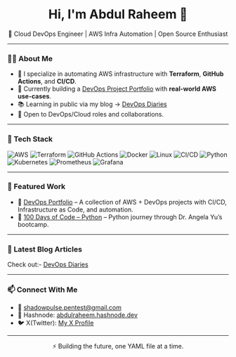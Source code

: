 <h1 align="center">Hi, I'm Abdul Raheem 👋</h1>
<p align="center">
  🚀 Cloud DevOps Engineer | AWS Infra Automation | Open Source Enthusiast
</p>

---

### 👨‍💻 About Me

- 🔧 I specialize in automating AWS infrastructure with **Terraform**, **GitHub Actions**, and **CI/CD**.
- 🎯 Currently building a [DevOps Project Portfolio](https://github.com/abdulraheem381/DevOps-portfolio) with **real-world AWS use-cases**.
- 📚 Learning in public via my blog → [DevOps Diaries](https://abdulraheem.hashnode.dev)
- 💼 Open to DevOps/Cloud roles and collaborations.

---

### 🧰 Tech Stack

![AWS](https://img.shields.io/badge/AWS-232F3E?style=flat&logo=amazon-aws&logoColor=white)
![Terraform](https://img.shields.io/badge/Terraform-7B42BC?style=flat&logo=terraform&logoColor=white)
![GitHub Actions](https://img.shields.io/badge/GitHub_Actions-2088FF?style=flat&logo=github-actions&logoColor=white)
![Docker](https://img.shields.io/badge/Docker-2496ED?style=flat&logo=docker&logoColor=white)
![Linux](https://img.shields.io/badge/Linux-FCC624?style=flat&logo=linux&logoColor=black)
![CI/CD](https://img.shields.io/badge/CI/CD-0A0A0A?style=flat&logo=git&logoColor=white)
![Python](https://img.shields.io/badge/Python-3776AB?style=flat&logo=python&logoColor=white)
![Kubernetes](https://img.shields.io/badge/Kubernetes-326CE5?style=flat&logo=kubernetes&logoColor=white)
![Prometheus](https://img.shields.io/badge/Prometheus-E6522C?style=flat&logo=prometheus&logoColor=white)
![Grafana](https://img.shields.io/badge/Grafana-F46800?style=flat&logo=grafana&logoColor=white)



---

### 📌 Featured Work

- 📂 [DevOps Portfolio](https://github.com/abdulraheem381/DevOps-portfolio) – A collection of AWS + DevOps projects with CI/CD, Infrastructure as Code, and automation.
- 🐍 [100 Days of Code – Python](https://github.com/abdulraheem381/100-days-of-code-python) – Python journey through Dr. Angela Yu’s bootcamp.

---

### 📝 Latest Blog Articles

Check out:- [DevOps Diaries](https://abdulraheem.hashnode.dev)

---

### 📫 Connect With Me

- 📧 shadowpulse.pentest@gmail.com  
- 🧠 Hashnode: [abdulraheem.hashnode.dev](https://abdulraheem.hashnode.dev)
- 🐦 X(Twitter): [My X Profile](https://x.com/Abdulraheem183)

---

<p align="center">
  ⚡ Building the future, one YAML file at a time.
</p>
